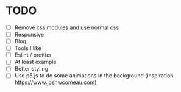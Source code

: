 # TODO
- [ ] Remove css modules and use normal css
- [ ] Responsive 
- [ ] Blog 
- [ ] Tools I like
- [ ] Eslint / prettier
- [ ] At least example
- [ ] Better styling
- [ ] Use p5.js to do some animations in the background (inspiration: https://www.joshwcomeau.com)
